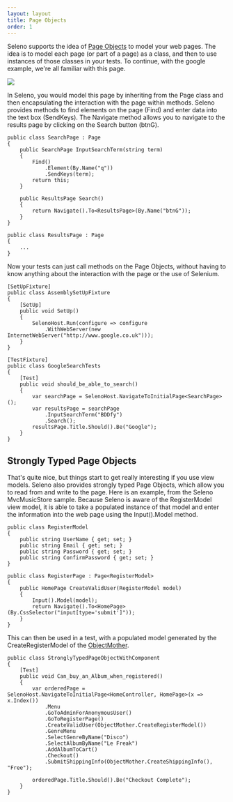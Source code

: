 ```yaml
---
layout: layout
title: Page Objects
order: 1
---
```


Seleno supports the idea of [Page Objects](https://code.google.com/p/selenium/wiki/PageObjects) to model your web pages. The idea is to model each page (or part of a page) as a class, and then to use instances of those classes in your tests. To continue, with the google example, we're all familiar with this page.

![](http://michael-whelan.net/get/blog_pictures/seleno/google.png)

In Seleno, you would model this page by inheriting from the Page class and then encapsulating the interaction with the page within methods. Seleno provides methods to find elements on the page (Find) and enter data into the text box (SendKeys). The Navigate method allows you to navigate to the results page by clicking on the Search button (btnG).

    public class SearchPage : Page
    {
        public SearchPage InputSearchTerm(string term)
        {
            Find()
                .Element(By.Name("q"))
                .SendKeys(term);
            return this;
        }

        public ResultsPage Search()
        {
            return Navigate().To<ResultsPage>(By.Name("btnG"));
        }
    }

    public class ResultsPage : Page
    {
        ...
    }

Now your tests can just call methods on the Page Objects, without having to know anything about the interaction with the page or the use of Selenium.

    [SetUpFixture]
    public class AssemblySetUpFixture
    {
        [SetUp]
        public void SetUp()
        {
            SelenoHost.Run(configure => configure
                .WithWebServer(new InternetWebServer("http://www.google.co.uk")));
        }
    }

    [TestFixture]
    public class GoogleSearchTests
    {
        [Test]
        public void should_be_able_to_search()
        {
            var searchPage = SelenoHost.NavigateToInitialPage<SearchPage>();
            var resultsPage = searchPage
                .InputSearchTerm("BDDfy")
                .Search();
            resultsPage.Title.Should().Be("Google");
        }
    }
    
## Strongly Typed Page Objects ##
That's quite nice, but things start to get really interesting if you use view models. Seleno also provides strongly typed Page Objects, which allow you to read from and write to the page. Here is an example, from the Seleno MvcMusicStore sample. Because Seleno is aware of the RegisterModel view model, it is able to take a populated instance of that model and enter the information into the web page using the Input().Model method.

    public class RegisterModel
    {
        public string UserName { get; set; }
        public string Email { get; set; }
        public string Password { get; set; }
        public string ConfirmPassword { get; set; }
    }

    public class RegisterPage : Page<RegisterModel>
    {
        public HomePage CreateValidUser(RegisterModel model)
        {
            Input().Model(model);
            return Navigate().To<HomePage>(By.CssSelector("input[type='submit']"));
        }
    }

This can then be used in a test, with a populated model generated by the CreateRegisterModel of the [ObjectMother](http://martinfowler.com/bliki/ObjectMother.html).

    public class StronglyTypedPageObjectWithComponent
    {
        [Test]
        public void Can_buy_an_Album_when_registered()
        {
            var orderedPage = SelenoHost.NavigateToInitialPage<HomeController, HomePage>(x => x.Index())
                .Menu
                .GoToAdminForAnonymousUser()
                .GoToRegisterPage()
                .CreateValidUser(ObjectMother.CreateRegisterModel())
                .GenreMenu
                .SelectGenreByName("Disco")
                .SelectAlbumByName("Le Freak")
                .AddAlbumToCart()
                .Checkout()
                .SubmitShippingInfo(ObjectMother.CreateShippingInfo(), "Free");

            orderedPage.Title.Should().Be("Checkout Complete");
        }
    }